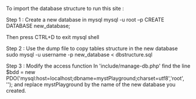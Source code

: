 To import the database structure to run this site :

Step 1 : Create a new database in mysql
mysql -u root –p
CREATE DATABASE new_database;

Then press CTRL+D to exit mysql shell

Step 2 : Use the dump file to copy tables structure in the new database
sudo mysql -u username -p new_database < dbstructure.sql

Step 3 : Modify the access function
In 'include/manage-db.php' find the line 
$bdd = new PDO('mysql:host=localhost;dbname=mystPlayground;charset=utf8','root', '');
and replace mystPlayground by the name of the new database you created.

